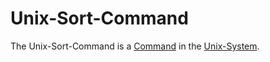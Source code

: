 # Unix-Sort-Command

The Unix-Sort-Command is a [Command](60086.md) in the [Unix-System](9100001.md).
